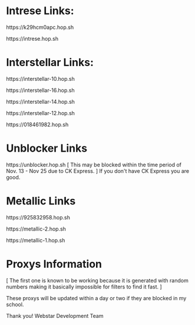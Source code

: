 # Intrese Links:

<p>https://k29hcm0apc.hop.sh</p>
<p>https://intrese.hop.sh</p>

# Interstellar Links:

<p>https://interstellar-10.hop.sh</p>
<p>https://interstellar-16.hop.sh</p> 
<p>https://interstellar-14.hop.sh</p> 
<p>https://interstellar-12.hop.sh</p>
<p>https://018461982.hop.sh</p>

# Unblocker Links

<p>https://unblocker.hop.sh [ This may be blocked within the time period of Nov. 13 - Nov 25 due to CK Express. ] If you don't have CK Express you are good.

# Metallic Links

<p>https://925832958.hop.sh</p>
<p>https://metallic-2.hop.sh</p>
<p>https://metallic-1.hop.sh</p>

# Proxys Information

[ The first one is known to be working because it is generated with random numbers making it basically impossible for filters to find it fast. ]

These proxys will be updated within a day or two if they are blocked in my school. 

Thank you! Webstar Development Team




